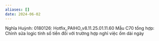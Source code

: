 ```yaml
---
aliases: []
date: 2024-06-02
---
```

Nghĩa Huỳnh:
0180126: Hotfix_PAIHO_v8.11.25.01.11.60  Mẫu C70 tổng hợp: Chỉnh sửa logic tính số tiền đối với trường hợp nghỉ việc ốm dài ngày